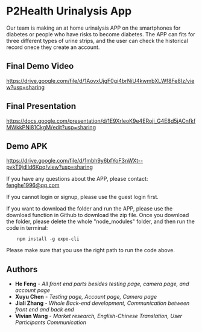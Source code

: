 # P2Health Urinalysis App
Our team is making an at home urinalysis APP on the smartphones for diabetes or people who have risks to become diabetes. The APP can fits for three different types of urine strips, and the user can check the historical record onece they create an account. 

## Final Demo Video
https://drive.google.com/file/d/1AovxUjgF0gi4brNiU4kwmbXLWf8Fe8Iz/view?usp=sharing

## Final Presentation
https://docs.google.com/presentation/d/1E9XrleoK9e4ERoji_G4E8d5jACnfkfMWkkPNi81CkgM/edit?usp=sharing

## Demo APK
https://drive.google.com/file/d/1mbh9y6bfYoF3nWXt--pvkT9jdlId6Kpq/view?usp=sharing

If you have any questions about the APP, please contact: fenghe1996@qq.com

If you cannot login or signup, please use the guest login first.

If you want to download the folder and run the APP, please use the download function in Github to download the zip file. Once you download the folder, please delete the whole "node_modules" folder, and then run the code in terminal: 

        npm install -g expo-cli
       
 Please make sure that you use the right path to run the code above.
 
## Authors
* **He Feng** - *All front end parts besides testing page, camera page, and account page*
* **Xuyu Chen** - *Testing page, Account page, Camera page*
* **Jiali Zhang** - *Whole Back-end development, Communication between front end and back end*
* **Vivian Wang** - *Market research, English-Chinese Translation, User Participants Communication*
